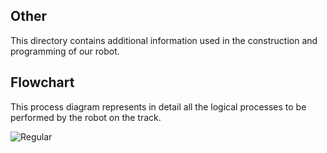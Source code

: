 ## Other

This directory contains additional information used in the construction and programming of our robot.

## Flowchart
This process diagram represents in detail all the logical processes to be performed by the robot on the track.

![Regular](https://github.com/csvprobotica/RoSGhost/blob/main/other/Flowchart.png)


